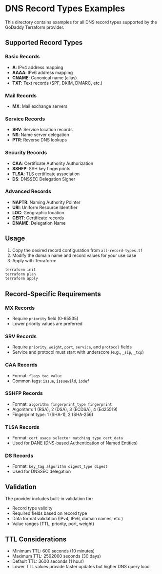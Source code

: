 # DNS Record Types Examples

This directory contains examples for all DNS record types supported by the GoDaddy Terraform provider.

## Supported Record Types

### Basic Records
- **A**: IPv4 address mapping
- **AAAA**: IPv6 address mapping  
- **CNAME**: Canonical name (alias)
- **TXT**: Text records (SPF, DKIM, DMARC, etc.)

### Mail Records
- **MX**: Mail exchange servers

### Service Records
- **SRV**: Service location records
- **NS**: Name server delegation
- **PTR**: Reverse DNS lookups

### Security Records
- **CAA**: Certificate Authority Authorization
- **SSHFP**: SSH key fingerprints
- **TLSA**: TLS certificate association
- **DS**: DNSSEC Delegation Signer

### Advanced Records
- **NAPTR**: Naming Authority Pointer
- **URI**: Uniform Resource Identifier
- **LOC**: Geographic location
- **CERT**: Certificate records
- **DNAME**: Delegation Name

## Usage

1. Copy the desired record configuration from `all-record-types.tf`
2. Modify the domain name and record values for your use case
3. Apply with Terraform:

```bash
terraform init
terraform plan
terraform apply
```

## Record-Specific Requirements

### MX Records
- Require `priority` field (0-65535)
- Lower priority values are preferred

### SRV Records
- Require `priority`, `weight`, `port`, `service`, and `protocol` fields
- Service and protocol must start with underscore (e.g., `_sip`, `_tcp`)

### CAA Records
- Format: `flags tag value`
- Common tags: `issue`, `issuewild`, `iodef`

### SSHFP Records
- Format: `algorithm fingerprint_type fingerprint`
- Algorithm: 1 (RSA), 2 (DSA), 3 (ECDSA), 4 (Ed25519)
- Fingerprint type: 1 (SHA-1), 2 (SHA-256)

### TLSA Records
- Format: `cert_usage selector matching_type cert_data`
- Used for DANE (DNS-based Authentication of Named Entities)

### DS Records
- Format: `key_tag algorithm digest_type digest`
- Used for DNSSEC delegation

## Validation

The provider includes built-in validation for:
- Record type validity
- Required fields based on record type
- Data format validation (IPv4, IPv6, domain names, etc.)
- Value ranges (TTL, priority, port, weight)

## TTL Considerations

- Minimum TTL: 600 seconds (10 minutes)
- Maximum TTL: 2592000 seconds (30 days)
- Default TTL: 3600 seconds (1 hour)
- Lower TTL values provide faster updates but higher DNS query load